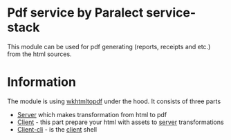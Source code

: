 Pdf service by Paralect service-stack
===========
This module can be used for pdf generating (reports, receipts and etc.) from the html sources.

Information
===========
The module is using [wkhtmltopdf](https://www.npmjs.com/package/wkhtmltopdf) under the hood.
It consists of three parts
 - [Server](server/README.md) which makes transformation from html to pdf
 - [Client](client/README.md) - this part prepare your html with assets to [server](server/README.md) transformations
 - [Client-cli](client-cli/README.md) - is the [client](client/README.md) shell